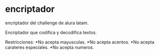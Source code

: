 # encriptador
encriptador del challenge de alura latam.

Encriptador que codifica y decodifica textos.

Restricciones:
*No acepta mayusculas.
*No acepta acentos.
*No acepta carateres especiales.
*No acepta numeros.

